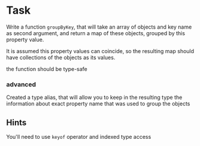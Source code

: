 # Task

Write a function `groupByKey`, that will take an array of objects and key name as second argument, and return a map of these objects, grouped by this property value.

It is assumed this property values can coincide, so the resulting map should have collections of the objects as its values.

the function should be type-safe

### advanced

Created a type alias, that will allow you to keep in the resulting type the information about exact property name that was used to group the objects

## Hints

You'll need to use `keyof` operator and indexed type access
